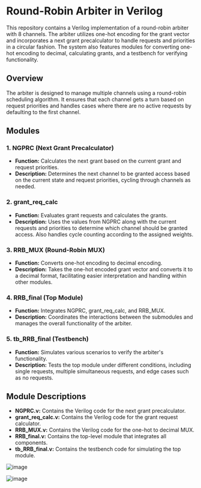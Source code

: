 # Round-Robin Arbiter in Verilog

This repository contains a Verilog implementation of a round-robin arbiter with 8 channels. The arbiter utilizes one-hot encoding for the grant vector and incorporates a next grant precalculator to handle requests and priorities in a circular fashion. The system also features modules for converting one-hot encoding to decimal, calculating grants, and a testbench for verifying functionality.

## Overview

The arbiter is designed to manage multiple channels using a round-robin scheduling algorithm. It ensures that each channel gets a turn based on request priorities and handles cases where there are no active requests by defaulting to the first channel.

## Modules

### 1. **NGPRC (Next Grant Precalculator)**
- **Function:** Calculates the next grant based on the current grant and request priorities.
- **Description:** Determines the next channel to be granted access based on the current state and request priorities, cycling through channels as needed.

### 2. **grant_req_calc**
- **Function:** Evaluates grant requests and calculates the grants.
- **Description:** Uses the values from NGPRC along with the current requests and priorities to determine which channel should be granted access. Also handles cycle counting according to the assigned weights.

### 3. **RRB_MUX (Round-Robin MUX)**
- **Function:** Converts one-hot encoding to decimal encoding.
- **Description:** Takes the one-hot encoded grant vector and converts it to a decimal format, facilitating easier interpretation and handling within other modules.

### 4. **RRB_final (Top Module)**
- **Function:** Integrates NGPRC, grant_req_calc, and RRB_MUX.
- **Description:** Coordinates the interactions between the submodules and manages the overall functionality of the arbiter.

### 5. **tb_RRB_final (Testbench)**
- **Function:** Simulates various scenarios to verify the arbiter's functionality.
- **Description:** Tests the top module under different conditions, including single requests, multiple simultaneous requests, and edge cases such as no requests.


## Module Descriptions

- **NGPRC.v:** Contains the Verilog code for the next grant precalculator.
- **grant_req_calc.v:** Contains the Verilog code for the grant request calculator.
- **RRB_MUX.v:** Contains the Verilog code for the one-hot to decimal MUX.
- **RRB_final.v:** Contains the top-level module that integrates all components.
- **tb_RRB_final.v:** Contains the testbench code for simulating the top module.

![image](https://github.com/user-attachments/assets/44e08a5d-46ca-4834-ac4c-6fe1ec580252)

![image](https://github.com/user-attachments/assets/50d98e5c-6d27-4ebd-893c-f51d424cfed9)


